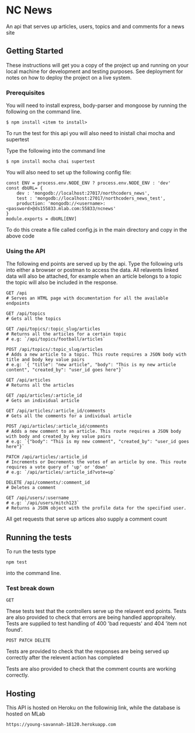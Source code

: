 # NC News

An api that serves up articles, users, topics and and comments for a news site

## Getting Started

These instructions will get you a copy of the project up and running on your local machine for development and testing purposes. See deployment for notes on how to deploy the project on a live system.

### Prerequisites

You will need to install express, body-parser and mongoose by running the following on the command line.
```
$ npm install <item to install>
```

To run the test for this api you will also need to inistall chai mocha and supertest

Type the following into the command line

```
$ npm install mocha chai supertest
```

You will also need to set up the following config file:


```
const ENV = process.env.NODE_ENV ? process.env.NODE_ENV : 'dev'
const dbURL= {
    dev : 'mongodb://localhost:27017/northcoders_news',
    test : 'mongodb://localhost:27017/northcoders_news_test',
    production: 'mongodb://<username>:<password>@ds155833.mlab.com:55833/ncnews'
} 
module.exports = dbURL[ENV]
```

To do this create a file called config.js in the main directory and copy in the above code

### Using the API

The following end points are served up by the api. Type the following urls into either a browser or postman to access the data.
All relavents linked data will also be attached, for example when an article belongs to a topic the topic will also be included in the response.

```http
GET /api 
# Serves an HTML page with documentation for all the available endpoints
```

```http
GET /api/topics
# Gets all the topics
```

```http
GET /api/topics/:topic_slug/articles
# Returns all the articles for a certain topic
# e.g: `/api/topics/football/articles`
```

```http
POST /api/topics/:topic_slug/articles
# Adds a new article to a topic. This route requires a JSON body with title and body key value pairs
# e.g: `{ "title": "new article", "body": "This is my new article content", "created_by": "user_id goes here"}`
```

```http
GET /api/articles
# Returns all the articles
```

```http
GET /api/articles/:article_id
# Gets an individual article
```

```http
GET /api/articles/:article_id/comments
# Gets all the comments for a individual article
```

```http
POST /api/articles/:article_id/comments
# Adds a new comment to an article. This route requires a JSON body with body and created_by key value pairs
# e.g: `{"body": "This is my new comment", "created_by": "user_id goes here"}`
```

```http
PATCH /api/articles/:article_id
# Increments or Decrements the votes of an article by one. This route requires a vote query of 'up' or 'down'
# e.g: `/api/articles/:article_id?vote=up`
```

```http
DELETE /api/comments/:comment_id
# Deletes a comment
```

```http
GET /api/users/:username
# e.g: `/api/users/mitch123`
# Returns a JSON object with the profile data for the specified user.
```

All get requests that serve up artices also supply a comment count

## Running the tests

To run the tests type
```
npm test
```
 into the command line.
 
### Test break down

```
GET
```

These tests test that the controllers serve up the relavent end points. Tests are also provided to check that errors are being handled appropraitely. Tests are supplied to test handling of 400 'bad requests' and 404 'item not found'.

```
POST PATCH DELETE
```
Tests are provided to check that the responses are being served up correctly after the relevent action has completed

Tests are also provided to check that the comment counts are working correctly.

## Hosting

This API is hosted on Heroku on the followinig link, while the database is hosted on MLab
```
https://young-savannah-18120.herokuapp.com
```



